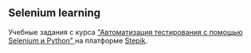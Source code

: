 ## Selenium learning

Учебные задания с курса ["Автоматизация тестирования с помощью Selenium и Python" ](https://stepik.org/course/575/syllabus) на платформе [Stepik](https://stepik.org).
